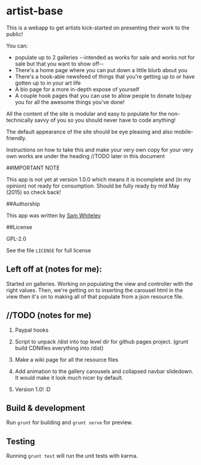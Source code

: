# artist-base

This is a webapp to get artists kick-started on presenting their work to the
public!

You can:

- populate up to 2 galleries --intended as works for sale and
works not for sale but that you want to show off--
- There's a home page where you can put down a little blurb about you
- There's a hook-able newsfeed of things that you're getting up to or have
gotten up to in your art life
- A bio page for a more in-depth expose of yourself
- A couple hook pages that you can use to allow people to donate to/pay you for
all the awesome things you've done!

All the content of the site is modular and easy to populate for the
non-technically savvy of you so you should never have to code anything!

The default appearance of the site should be eye pleasing and also
mobile-friendly.

Instructions on how to take this and make your very own copy for your very own
works are under the heading //TODO later in this document

##IMPORTANT NOTE

This app is not yet at version 1.0.0 which means it is incomplete and (in my
opinion) not ready for consumption. Should be fully ready by mid May (2015) so
check back!

##Authorship

This app was written by [Sam Whiteley](https://github.com/sqash)

##License

GPL-2.0

See the file `LICENSE` for full license

## Left off at (notes for me):

Started on galleries. Working on populating the view and controller with the
right values. Then, we're getting on to inserting the carousel html in the view
then it's on to making all of that populate from a json resource file.

## //TODO (notes for me)

1. Paypal hooks

2. Script to unpack /dist into top level dir for github pages project. (grunt
  build CDNifies everything into /dist)

3. Make a wiki page for all the resource files

4. Add animation to the gallery carousels and collapsed navbar slidedown. It
   would make it look much nicer by default.

4. Version 1.0! :D

## Build & development

Run `grunt` for building and `grunt serve` for preview.

## Testing

Running `grunt test` will run the unit tests with karma.
